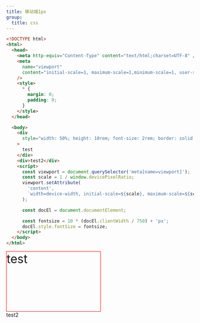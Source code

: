 ```yaml
---
title: 移动端1px
group:
  title: css
---
```



```html
<!DOCTYPE html>
<html>
  <head>
    <meta http-equiv="Content-Type" content="text/html;charset=UTF-8" />
    <meta
      name="viewport"
      content="initial-scale=1, maximum-scale=1,minimum-scale=1, user-scalable=no "
    />
    <style>
      * {
        margin: 0;
        padding: 0;
      }
    </style>
  </head>

  <body>
    <div
      style="width: 50%; height: 10rem; font-size: 2rem; border: solid 1px red"
    >
      test
    </div>
    <div>test2</div>
    <script>
      const viewport = document.querySelector('meta[name=viewport]');
      const scale = 1 / window.devicePixelRatio;
      viewport.setAttribute(
        'content',
        `width=device-width, initial-scale=${scale}, maximum-scale=${scale}, minimum-scale=${scale}, user-scalable=no`
      );

      const docEl = document.documentElement;

      const fontsize = 10 * (docEl.clientWidth / 750) + 'px';
      docEl.style.fontSize = fontsize;
    </script>
  </body>
</html>
```

<!DOCTYPE html>
<html>
  <head>
    <meta http-equiv="Content-Type" content="text/html;charset=UTF-8" />
    <meta
      name="viewport"
      content="initial-scale=1, maximum-scale=1,minimum-scale=1, user-scalable=no "
    />
    <style>
      * {
        margin: 0;
        padding: 0;
      }
    </style>
  </head>

  <body>
    <div
      style="width: 50%; height: 10rem; font-size: 2rem; border: solid 1px red"
    >
      test
    </div>
    <div>test2</div>
    <script>
      const viewport = document.querySelector('meta[name=viewport]');
      const scale = 1 / window.devicePixelRatio;
      viewport.setAttribute(
        'content',
        `width=device-width, initial-scale=${scale}, maximum-scale=${scale}, minimum-scale=${scale}, user-scalable=no`
      );

      const docEl = document.documentElement;

      const fontsize = 10 * (docEl.clientWidth / 750) + 'px';
      docEl.style.fontSize = fontsize;
    </script>
  </body>
</html>